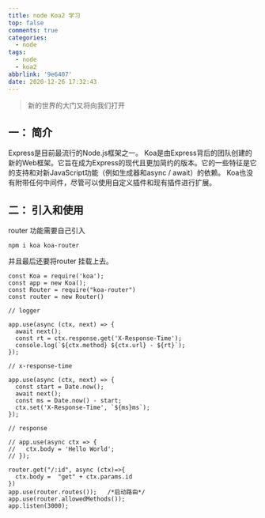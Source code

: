 ```yaml
---
title: node Koa2 学习
top: false
comments: true
categories:
  - node
tags:
  - node
  - koa2
abbrlink: '9e6407'
date: 2020-12-26 17:32:43
---
```


> 新的世界的大门又将向我们打开

<!--more-->

## 一： 简介

Express是目前最流行的Node.js框架之一。 Koa是由Express背后的团队创建的新的Web框架。它旨在成为Express的现代且更加简约的版本。它的一些特征是它的支持和对新JavaScript功能（例如生成器和async / await）的依赖。 Koa也没有附带任何中间件，尽管可以使用自定义插件和现有插件进行扩展。



## 二：  引入和使用

router 功能需要自己引入

```
npm i koa koa-router
```

并且最后还要将router 挂载上去。

```
const Koa = require('koa');
const app = new Koa();
const Router = require("koa-router")
const router = new Router()

// logger

app.use(async (ctx, next) => {
  await next();
  const rt = ctx.response.get('X-Response-Time');
  console.log(`${ctx.method} ${ctx.url} - ${rt}`);
});

// x-response-time

app.use(async (ctx, next) => {
  const start = Date.now();
  await next();
  const ms = Date.now() - start;
  ctx.set('X-Response-Time', `${ms}ms`);
});

// response

// app.use(async ctx => {
//   ctx.body = 'Hello World';
// });

router.get("/:id", async (ctx)=>{
  ctx.body =  "get" + ctx.params.id 
})
app.use(router.routes());   /*启动路由*/
app.use(router.allowedMethods());
app.listen(3000);
```


